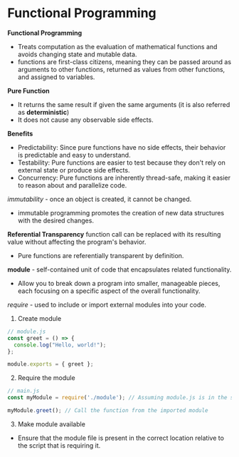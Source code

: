 # Functional Programming

**Functional Programming** 

- Treats computation as the evaluation of mathematical functions and avoids changing state and mutable data.
- functions are first-class citizens, meaning they can be passed around as arguments to other functions, returned as values from other functions, and assigned to variables.

**Pure Function** 

- It returns the same result if given the same arguments (it is also referred as **deterministic**)
- It does not cause any observable side effects.

**Benefits**

- Predictability: Since pure functions have no side effects, their behavior is predictable and easy to understand.
- Testability: Pure functions are easier to test because they don't rely on external state or produce side effects.
- Concurrency: Pure functions are inherently thread-safe, making it easier to reason about and parallelize code.


*immutability* - once an object is created, it cannot be changed.

- immutable programming promotes the creation of new data structures with the desired changes. 

**Referential Transparency** function call can be replaced with its resulting value without affecting the program's behavior.

- Pure functions are referentially transparent by definition.

**module** - self-contained unit of code that encapsulates related functionality.

- Allow you to break down a program into smaller, manageable pieces, each focusing on a specific aspect of the overall functionality.

*require* - used to include or import external modules into your code. 

1. Create module

``` javascript
// module.js
const greet = () => {
  console.log("Hello, world!");
};

module.exports = { greet };

```

2. Require the module

```javascript
// main.js
const myModule = require('./module'); // Assuming module.js is in the same directory

myModule.greet(); // Call the function from the imported module

```

3. Make module available

- Ensure that the module file is present in the correct location relative to the script that is requiring it.



